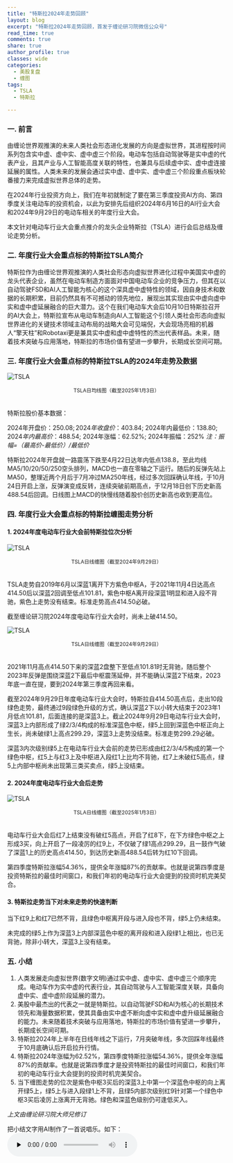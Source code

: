 ```yaml
---
title: "特斯拉2024年走势回顾"
layout: blog
excerpt: "特斯拉2024年走势回顾，首发于缠论研习院微信公众号"
read_time: true
comments: true
share: true
author_profile: true
classes: wide
categories:
  - 美股复盘
  - 缠图
tags:
  - TSLA
  - 特斯拉

---
```


### 一. 前言

由缠论世界观推演的未来人类社会形态进化发展的方向是虚拟世界，其进程按时间系列包含实中虚、虚中实、虚中虚三个阶段。电动车包括自动驾驶等是实中虚的代表产业，且其产业与人工智能高度关联的特性，也兼具与后续虚中实、虚中虚连接延展的属性。人类未来的发展会通过实中虚、虚中实、虚中虚三个阶段重点板块轮番接力来完成虚拟世界总体的走势。

在2024年行业投资方向上，我们在年初就制定了要在第三季度投资AI方向、第四季度关注电动车的投资机会，以此为安排先后组织2024年6月16日的AI行业大会和2024年9月29日的电动车相关的年度行业大会。

本文针对电动车行业大会重点推介的龙头企业特斯拉（TSLA）进行会后总结及缠论走势分析。

### 二. 年度行业大会重点标的特斯拉TSLA简介

特斯拉作为由缠论世界观推演的人类社会形态向虚拟世界进化过程中美国实中虚的龙头代表企业，虽然在电动车制造方面面对中国电动车企业的竞争压力，但其在以自动驾驶FSD和AI人工智能为核心的这个深具虚中虚特性的领域，因自身技术和数据的长期积累，目前仍然具有不可撼动的领先地位，展现出其实现由实中虚向虚中实和虚中虚延展融合的巨大潜力。这个在我们电动车大会后10月10日特斯拉召开的AI大会上，特斯拉宣布从电动车制造向AI人工智能这个引领人类社会形态向虚拟世界进化的关键技术领域主动布局的战略大会可见端倪，大会现场亮相的机器人“擎天柱”和Robotaxi更是兼具实中虚和虚中虚特性的杰出代表样品。未来，随着技术突破与应用落地，特斯拉的市场价值有望进一步攀升，长期成长空间可期。

### 三. 年度行业大会重点标的特斯拉TSLA的2024年走势及数据

![TSLA](/assets/images/2025/tsla-20250103-day-j.jpeg)
<small><center>TSLA日均线图（截至2025年1月3日）</center></small>　

特斯拉股价基本数据：

2024年开盘价：$250.08; 2024年收盘价：$403.84; 2024年内最低价：$138.80; 2024年内最高价：$488.54; 2024年涨幅：62.52%; 2024年振幅：252% *注：振幅=（最高价-最低价）/最低价*

特斯拉2024年开盘就一路震荡下跌至4月22日达年内低点138.8，至此均线MA5/10/20/50/250空头排列，MACD也一直在零轴之下运行。随后的反弹先站上MA50，整理近两个月后于7月冲过MA250年线，经过多次回踩确认年线，于10月24日开启上涨，反弹演变成反转，连续突破前期高点，于12月18日创下历史新高488.54后回调。日线图上MACD的快慢线随着股价创历史新高也收到更高位。

### 四. 年度行业大会重点标的特斯拉缠图走势分析

#### 1. 2024年度电动车行业大会前特斯拉位次分析

![TSLA](/assets/images/2025/tsla-20240929-day-full.jpeg)
<small><center>TSLA日线缠图（截至2024年9月29日）</center></small>　

TSLA走势自2019年6月以深蓝1离开下方紫色中枢A，于2021年11月4日达高点414.50后以深蓝2回调至低点101.81，紫色中枢A离开段深蓝1明显和进入段不背驰，紫色上走势没有结束。标准走势高点414.50必破。

截至缠论研习院2024年度电动车行业大会时，尚未上破414.50。

![TSLA](/assets/images/2025/tsla-20240929-day-c.jpeg)
<small><center>TSLA日线缠图（截至2024年9月29日）</center></small>　

2021年11月高点414.50下来的深蓝2盘整下至低点101.81时无背驰，随后整个2023年反弹是围绕深蓝2下最后中枢震荡延伸，并不能确认深蓝2下结束，2023年底一直在提，要到2024年第三季度再回来看。

截至2024年9月29日年度电动车行业大会时，特斯拉自414.50高点后，走出10段绿色走势，最终通过9段绿色升级的方式，确认深蓝2下以小转大结束于2023年1月低点101.81，后面连接的是深蓝3上。截止2024年9月29日电动车行业大会时，深蓝3上内部形成了绿2/3/4构成的标准深蓝色中枢，绿5上回到深蓝色中枢正向上生长，尚未破绿1上高点299.29，深蓝3上走势没结束。标准走势299.29必破。

深蓝3内次级别绿5上在电动车行业大会前的走势已形成由红2/3/4/5构成的第一个绿色中枢，红5上与红3上及中枢进入段红1上比均不背驰，红7上未破红5高点，绿5上内部中枢尚未出现第三类买卖点，绿5上没结束。

#### 2. 2024年度电动车行业大会后走势

![TSLA](/assets/images/2025/tsla-20250105-day-hg.jpeg)
<small><center>TSLA日线缠图（截至2025年1月3日）</center></small>　

电动车行业大会后红7上结束没有破红5高点，开启了红8下，在下方绿色中枢之上形成3买，向上开启了一段凌厉的红9上，不仅破了绿1高点299.29，且一鼓作气破了深蓝1上的历史高点414.50，到达历史新高488.54后转为红10下回调。

第四季度特斯拉涨幅54.36%，提供全年涨幅87%的贡献率。也就是说第四季度是投资特斯拉的最佳时间窗口，和我们年初的电动车行业大会提到的投资时机完美契合。

#### 3. 特斯拉走势当下对未来走势的快速判断

当下红9上和红7已然不背，且绿色中枢离开段与进入段也不背，绿5上仍未结束。

未完成的绿5上作为深蓝3上内部深蓝色中枢的离开段和进入段绿1上相比，也已无背驰，除非小转大，深蓝3上没有结束。

### 五. 小结

1. 人类发展走向虚拟世界(数字文明)通过实中虚、虚中实、虚中虚三个顺序完成。电动车作为实中虚的代表行业，其自动驾驶与人工智能深度关联，具备向虚中实、虚中虚阶段延展的潜力。
2. 美股中最杰出的代表之一就是特斯拉。以自动驾驶FSD和AI为核心的长期技术领先和海量数据积累，使其具备由实中虚不断向虚中实和虚中虚升级延展融合的能力。未来随着技术突破与应用落地，特斯拉的市场价值有望进一步攀升，长期成长空间可期。
3. 特斯拉2024年上半年在日线年线之下运行，7月突破年线，多次回踩年线最终于10月底确认后开启拉升行情。
4. 特斯拉2024年涨幅为62.52%，第四季度特斯拉涨幅54.36%，提供全年涨幅87%的贡献率。也就是说第四季度才是投资特斯拉的最佳时间窗口，和我们年初的电动车行业大会提到的投资时机完美契合。
5. 当下缠图走势的位次是紫色中枢3买后的深蓝3上中第一个深蓝色中枢的向上离开绿5上，绿5上与进入段绿1上不背，且绿5内部次级别红9针对第一个绿色中枢3买后凌厉上涨离开无背驰。绿色和深蓝色级别仍可逢低买入。

*上文由缠论研习院大师兄修订*

把小结文字用AI制作了一首说唱乐。如下：
<audio src="/assets/images/2025/特斯拉2024走势回顾.mp3" preload="none" controls loop>
特斯拉2024走势回顾
</audio>
